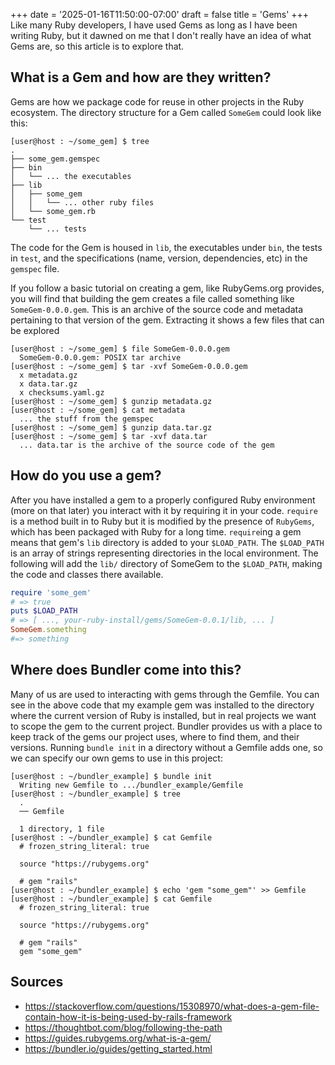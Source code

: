 +++
date = '2025-01-16T11:50:00-07:00' 
draft = false
title = 'Gems'
+++
Like many Ruby developers, I have used Gems as long as I have been writing Ruby, but it dawned on me that I don't really have an idea of what Gems are, so this article is to explore that. 
## What is a Gem and how are they written? 
Gems are how we package code for reuse in other projects in the Ruby ecosystem. 
The directory structure for a Gem called `SomeGem` could look like this:
```bash-session
[user@host : ~/some_gem] $ tree
.
├── some_gem.gemspec
├── bin
│   └── ... the executables
├── lib
│   ├── some_gem
│   │   └── ... other ruby files
│   └── some_gem.rb
└── test
    └── ... tests
```

The code for the Gem is housed in `lib`, the executables under `bin`, the tests in `test`, and the specifications (name, version, dependencies, etc) in the `gemspec` file.

If you follow a basic tutorial on creating a gem, like RubyGems.org provides, you will find that building the gem creates a file called something like `SomeGem-0.0.0.gem`. This is an archive of the source code and metadata pertaining to that version of the gem. Extracting it shows a few files that can be explored

```bash-session
[user@host : ~/some_gem] $ file SomeGem-0.0.0.gem
  SomeGem-0.0.0.gem: POSIX tar archive
[user@host : ~/some_gem] $ tar -xvf SomeGem-0.0.0.gem
  x metadata.gz
  x data.tar.gz
  x checksums.yaml.gz
[user@host : ~/some_gem] $ gunzip metadata.gz
[user@host : ~/some_gem] $ cat metadata
  ... the stuff from the gemspec
[user@host : ~/some_gem] $ gunzip data.tar.gz
[user@host : ~/some_gem] $ tar -xvf data.tar
  ... data.tar is the archive of the source code of the gem
```
## How do you use a gem?
After you have installed a gem to a properly configured Ruby environment (more on that later) you interact with it by requiring it in your code. `require` is a method built in to Ruby but it is modified by the presence of `RubyGems`, which has been packaged with Ruby for a long time. `require`ing a gem means that gem's `lib` directory is added to your `$LOAD_PATH`. The `$LOAD_PATH` is an array of strings representing directories in the local environment. 
The following will add the `lib/` directory of SomeGem to the `$LOAD_PATH`, making the code and classes there available. 
```ruby
require 'some_gem'
# => true
puts $LOAD_PATH
# => [ ..., your-ruby-install/gems/SomeGem-0.0.1/lib, ... ]
SomeGem.something
#=> something
```

## Where does Bundler come into this? 
Many of us are used to interacting with gems through the Gemfile. You can see in the above code that my example gem was installed to the directory where the current version of Ruby is installed, but in real projects we want to scope the gem to the current project. Bundler provides us with a place to keep track of the gems our project uses, where to find them, and their versions. Running `bundle init` in a directory without a Gemfile adds one, so we can specify our own gems to use in this project:
```console
[user@host : ~/bundler_example] $ bundle init
  Writing new Gemfile to .../bundler_example/Gemfile
[user@host : ~/bundler_example] $ tree
  .
  ── Gemfile

  1 directory, 1 file
[user@host : ~/bundler_example] $ cat Gemfile
  # frozen_string_literal: true

  source "https://rubygems.org"

  # gem "rails"
[user@host : ~/bundler_example] $ echo 'gem "some_gem"' >> Gemfile
[user@host : ~/bundler_example] $ cat Gemfile
  # frozen_string_literal: true

  source "https://rubygems.org"

  # gem "rails"
  gem "some_gem"
```


## Sources
- https://stackoverflow.com/questions/15308970/what-does-a-gem-file-contain-how-it-is-being-used-by-rails-framework
- https://thoughtbot.com/blog/following-the-path
- https://guides.rubygems.org/what-is-a-gem/
- https://bundler.io/guides/getting_started.html